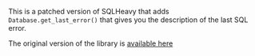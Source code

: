 This is a patched version of SQLHeavy that adds `Database.get_last_error()` that gives you the description of the last SQL error.

The original version of the library is [available here](https://gitorious.org/sqlheavy/sqlheavy/source/8afc3c75673b4de8496e7180b48778ec01e19f96:)

